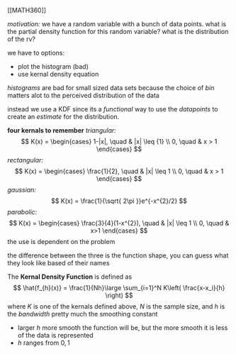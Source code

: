 [[MATH360]]

*motivation:* we have a random variable with a bunch of data points. what is the partial density function for this random variable? what is the distribution of the rv?

we have to options:
- plot the histogram (bad)
- use kernal density equation

*histograms* are bad for small sized data sets because the choice of *bin* matters alot to the perceived distribution of the data

instead we use a KDF since its a *functional* way to use the *datapoints* to create an *estimate* for the distribution.

**four kernals to remember**
*triangular:*
$$
K(x) = \begin{cases}
1-|x|, \quad  & |x| \leq {1} \\
0, \quad & x > 1
\end{cases}
$$
*rectangular:*
$$
K(x) = \begin{cases}
\frac{1}{2}, \quad  & |x| \leq 1 \\
0, \quad  &  x > 1
\end{cases}
$$
*gaussian:*
$$
K(x) = \frac{1}{\sqrt{ 2\pi }}e^{-x^{2}/2}
$$
*parabolic:*
$$
K(x) = \begin{cases}
\frac{3}{4}(1-x^{2}), \quad  &  |x| \leq 1 \\
0, \quad  &  x>1
\end{cases}
$$
the use is dependent on the problem

the difference between the three is the function shape, you can guess what they look like based of their names

The **Kernal Density Function** is defined as
$$
\hat{f_{h}(x)} = \frac{1}{Nh}\large \sum_{i=1}^N K\left( \frac{x-x_i}{h} \right)
$$
where $K$ is one of the kernals defined above, $N$ is the sample size, and $h$ is the *bandwidth* pretty much the smoothing constant
- larger $h$ more smooth the function will be, but the more smooth it is less of the data is represented
- $h$ ranges from $0,1$
